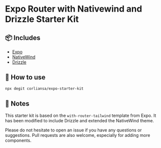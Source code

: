 # Expo Router with Nativewind and Drizzle Starter Kit

## 📦 Includes

- [Expo](https://docs.expo.dev/)
- [NativeWind](https://www.nativewind.dev/v4/overview)
- [Drizzle](https://orm.drizzle.team/docs/get-started-sqlite#expo-sqlite)

## 🚀 How to use

```sh
npx degit corliansa/expo-starter-kit
```

## 📝 Notes

This starter kit is based on the `with-router-tailwind` template from Expo. It has been modified to include Drizzle and extended the NativeWind theme.

Please do not hesitate to open an issue if you have any questions or suggestions. Pull requests are also welcome, especially for adding more components.
